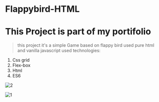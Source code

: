 # Flappybird-HTML

# This Project is part of my portifolio
> this project  it's a simple Game based on flappy bird used pure html and vanilla javascript
> used technologies:

1. Css grid 
2. Flex-box 
3. Html
4. ES6



![2](https://user-images.githubusercontent.com/47000175/65818036-0f7aa600-e1e4-11e9-8b0a-99a158f7c658.png)


![1](https://user-images.githubusercontent.com/47000175/65818045-1d302b80-e1e4-11e9-96bb-42ff56ad1652.png)
